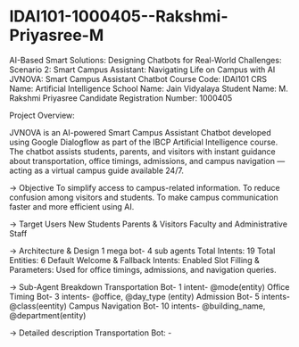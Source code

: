 # IDAI101-1000405--Rakshmi-Priyasree-M
AI-Based Smart Solutions: Designing Chatbots for Real-World Challenges: 
Scenario 2: Smart Campus Assistant: Navigating Life on Campus with AI
JVNOVA: Smart Campus Assistant Chatbot
Course Code: IDAI101
CRS Name: Artificial Intelligence
School Name: Jain Vidyalaya
Student Name: M. Rakshmi Priyasree
Candidate Registration Number: 1000405

Project Overview:

JVNOVA is an AI-powered Smart Campus Assistant Chatbot developed using Google Dialogflow as part of the IBCP Artificial Intelligence course.
The chatbot assists students, parents, and visitors with instant guidance about transportation, office timings, admissions, and campus navigation — acting as a virtual campus guide available 24/7.

-> Objective
To simplify access to campus-related information.
To reduce confusion among visitors and students.
To make campus communication faster and more efficient using AI.

-> Target Users
New Students
Parents & Visitors
Faculty and Administrative Staff

-> Architecture & Design
1 mega bot- 4 sub agents
Total Intents: 19
Total Entities: 6
Default Welcome & Fallback Intents: Enabled
Slot Filling & Parameters: Used for office timings, admissions, and navigation queries.

-> Sub-Agent Breakdown
Transportation Bot- 1 intent-	@mode(entity)
Office Timing Bot-	3 intents- 	@office, @day_type (entity)
Admission Bot-	5 intents-	@class(eentity)
Campus Navigation Bot-	10 intents-	@building_name, @department(entity)

-> Detailed description
Transportation Bot:
               - 
